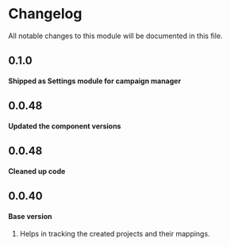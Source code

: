 # Changelog
All notable changes to this module will be documented in this file.

## 0.1.0 
#### Shipped as Settings module for campaign manager

## 0.0.48 
#### Updated the component versions


## 0.0.48 
#### Cleaned up code 


## 0.0.40 
#### Base version
  1. Helps in tracking the created projects and their mappings.
